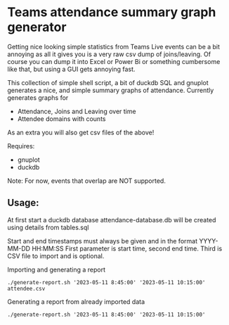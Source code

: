 # Teams attendance summary graph generator

Getting nice looking simple statistics from Teams Live events can be a bit annoying as 
all it gives you is a very raw csv dump of joins/leaving. Of course you can dump it into Excel or
Power Bi or something cumbersome like that, but using a GUI gets annoying fast.

This collection of simple shell script, a bit of duckdb SQL and gnuplot generates a nice, and
simple summary graphs of attendance. Currently generates graphs for

* Attendance, Joins and Leaving over time
* Attendee domains with counts

As an extra you will also get csv files of the above!

Requires:
* gnuplot
* duckdb

Note: For now, events that overlap are NOT supported.

## Usage:

At first start a duckdb database attendance-database.db will be created using details from tables.sql

Start and end timestamps must always be given and in the format YYYY-MM-DD HH:MM:SS
First parameter is start time, second end time. Third is CSV file to import and is optional.

Importing and generating a report
```
./generate-report.sh '2023-05-11 8:45:00' '2023-05-11 10:15:00' attendee.csv
```

Generating a report from already imported data
```
./generate-report.sh '2023-05-11 8:45:00' '2023-05-11 10:15:00'
```
